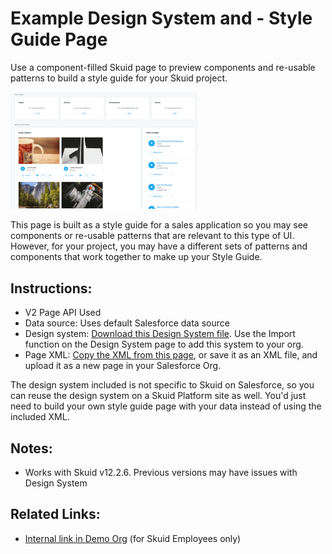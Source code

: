 # Example Design System and - Style Guide Page

Use a component-filled Skuid page to preview components and re-usable patterns to build a style guide for your Skuid project.

<img src="StyleGuide.png" width="300"></img>

This page is built as a style guide for a sales application so you may see components or re-usable patterns that are relevant to this type of UI. However, for your project, you may have a different sets of patterns and components that work together to make up your Style Guide.

## Instructions:  
- V2 Page API Used
- Data source: Uses default Salesforce data source
- Design system: [Download this Design System file](salesAppStyleGuide.designsystem).  Use the Import function on the Design System page to add this system to your org. 
- Page XML:  [Copy the XML from this page](salesAppStyleGuide.xml), or save it as an XML file, and upload it as a new page in your Salesforce Org.  


The design system included is not specific to Skuid on Salesforce, so you can reuse the design system on a Skuid Platform site as well. You'd just need to build your own style guide page with your data instead of using the included XML.

## Notes:
- Works with Skuid v12.2.6. Previous versions may have issues with Design System


## Related Links: 
- [Internal link in Demo Org](https://skuid-demo--skuid.na37.visual.force.com/apex/skuid__ui?page=Sales_App_Style_Guide_NN&) (for Skuid Employees only)

